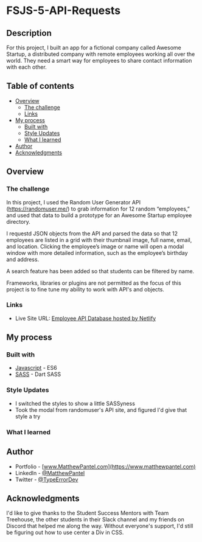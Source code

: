 # FSJS-5-API-Requests

## Description

For this project, I built an app for a fictional company called Awesome Startup, a distributed company with remote employees working all over the world. They need a smart way for employees to share contact information with each other.

## Table of contents

- [Overview](#overview)
  - [The challenge](#the-challenge)
  - [Links](#links)
- [My process](#my-process)
  - [Built with](#built-with)
  - [Style Updates](#style-updates)
  - [What I learned](#what-i-learned)
- [Author](#author)
- [Acknowledgments](#acknowledgments)

## Overview

### The challenge

In this project, I used the Random User Generator API (https://randomuser.me/) to grab information for 12 random “employees,” and used that data to build a prototype for an Awesome Startup employee directory.

I requestd JSON objects from the API and parsed the data so that 12 employees are listed in a grid with their thumbnail image, full name, email, and location. Clicking the employee’s image or name will open a modal window with more detailed information, such as the employee’s birthday and address.

A search feature has been added so that students can be filtered by name.

Frameworks, libraries or plugins are not permitted as the focus of this project is to fine tune my ability to work with API's and objects.

### Links

- Live Site URL: [Employee API Database hosted by Netlify](...)

## My process

### Built with

- [Javascript](https://262.ecma-international.org/13.0/#sec-intro) - ES6
- [SASS](https://sass-lang.com) - Dart SASS

### Style Updates

- I switched the styles to show a little SASSyness
- Took the modal from randomuser's API site, and figured I'd give that style a try

### What I learned

## Author

- Portfolio - [www.MatthewPantel.com](https://www.matthewpantel.com)
- LinkedIn - [@MatthewPantel](https://www.linkedin.com/in/MatthewPantel)
- Twitter - [@TypeErrorDev](https://www.twitter.com/TypeErrorDev)

## Acknowledgments

I'd like to give thanks to the Student Success Mentors with Team Treehouse, the other students in their Slack channel and my friends on Discord that helped me along the way. Without everyone's support, I'd still be figuring out how to use center a Div in CSS.

